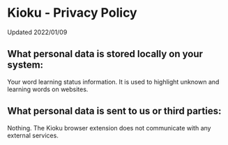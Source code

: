 # Kioku - Privacy Policy
Updated 2022/01/09

## What personal data is stored locally on your system:

Your word learning status information. It is used to highlight unknown and learning words on websites.

## What personal data is sent to us or third parties:

Nothing. The Kioku browser extension does not communicate with any external services.

